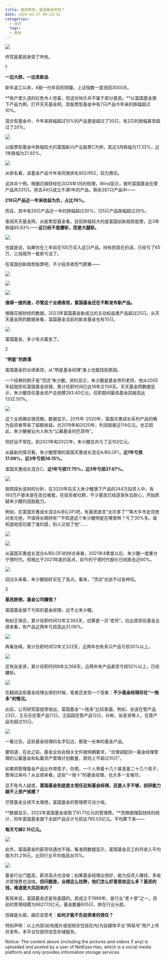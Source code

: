 ```yaml
---
title: 基民跌倒，富国基金吃饱？
date: 2024-02-27 09:23:51
categories:
  - 经济
  tags:
  - 基金
---
```

![](https://nimg.ws.126.net/?url=http%3A%2F%2Fdingyue.ws.126.net%2F2024%2F0227%2F92134cdaj00s9h45j002id000u000jzm.jpg&thumbnail=660x2147483647&quality=80&type=jpg)

终究是基民承受了所有。

1

**一边大跌，一边发新品**

新年返工以来，A股一扫年前的阴霾，上证指数一度涨回3000点。

**账户里久违的红色令人惊喜，但这份快乐并不属于部分基民。**以富国基金旗下产品为例，打开天天基金网，其股票型基金中有7只产品今年来的跌幅超过10%。

混合型基金中，今年来跌幅超过10%的产品更是超过了30只，有2只的跌幅甚至超过了20%。

![](https://nimg.ws.126.net/?url=http%3A%2F%2Fdingyue.ws.126.net%2F2024%2F0227%2F8ba6730bj00s9h45l006ud000u000iim.jpg&thumbnail=660x2147483647&quality=80&type=jpg)

以股票型基金中跌幅较大的富国新兴产业股票C为例，其近3月跌幅为17.33%，近1年跌幅为21.92%。

![](https://nimg.ws.126.net/?url=http%3A%2F%2Fdingyue.ws.126.net%2F2024%2F0227%2Fe35a5444j00s9h45k001gd000p100a1m.jpg&thumbnail=660x2147483647&quality=80&type=jpg)

从排名看，该基金产品今年来同类排名902/952，较为靠后。

这并非个例。根据花椒财经在2024年1月的梳理，Wind显示，彼时富国基金在管产品共331只。除去44只成立不满1年的产品，剩余287只产品中——

**219只产品近一年来收益为负，占比76%。**

而且，其中有29只产品近一年的跌幅超过30%，125只产品跌幅超过20%。

查阅天天基金网，从股票型基金看，目前跌幅较大的是富国创新趋势股票，近3年跌幅65.83%——**这已经不是腰斩，而是大腿斩。**

![](https://nimg.ws.126.net/?url=http%3A%2F%2Fdingyue.ws.126.net%2F2024%2F0227%2F5f4d8ab2j00s9h45k001jd000p4009vm.jpg&thumbnail=660x2147483647&quality=80&type=jpg)

也就是说，如果你在三年前花100万买入这只产品。持有到现在的话，已经亏了65万，三线城市一套房亏没了。

在富国创新趋势股票吧，不少投资者怨气颇重——

![](https://nimg.ws.126.net/?url=http%3A%2F%2Fdingyue.ws.126.net%2F2024%2F0227%2F569df486j00s9h45k0016d000p2006zm.jpg&thumbnail=660x2147483647&quality=80&type=jpg)

![](https://nimg.ws.126.net/?url=http%3A%2F%2Fdingyue.ws.126.net%2F2024%2F0227%2F74a5b3f7j00s9h45j0017d000os005lm.jpg&thumbnail=660x2147483647&quality=80&type=jpg)

![](https://nimg.ws.126.net/?url=http%3A%2F%2Fdingyue.ws.126.net%2F2024%2F0227%2Feeff2b14j00s9h45j000ud000ou005rm.jpg&thumbnail=660x2147483647&quality=80&type=jpg)

**值得一提的是，尽管这个业绩表现，富国基金还在不断发布新产品。**

根据花椒财经的数据，2023年富国基金新成立的主动权益类产品超过25只。从天天基金网的数据来看，富国基金当前的新发基金也有10只。

![](https://nimg.ws.126.net/?url=http%3A%2F%2Fdingyue.ws.126.net%2F2024%2F0227%2Fe4135ca8j00s9h45l002vd000qb00nnm.jpg&thumbnail=660x2147483647&quality=80&type=jpg)

富国基金，多少有点着急了。

2

**“明星”的跌落**

富国基金的业绩表现，从“明星基金经理”身上也能找到原因。

一个经典的例子是“顶流”朱少醒。资料显示，朱少醒是基金界的老将，他从2005年起就担任富国基金经理，累计任职时间已达18年又106天。天天基金网数据显示，朱少醒现任基金资产总规模283.40亿元，任职期间最佳基金回报高达1332.50%。

![](https://nimg.ws.126.net/?url=http%3A%2F%2Fdingyue.ws.126.net%2F2024%2F0227%2F350629daj00s9h45k0073d000u00073m.jpg&thumbnail=660x2147483647&quality=80&type=jpg)

这个业绩确实很亮眼。数据显示，2015年-2020年，富国天惠成长系列产品的确为投资者带来了超额收益。光2019年和2020年，利润就接近114亿元。也正因此，朱少醒被业内人称为“公募基金的巴菲特”。

但好运不常在。到2021年和2022年，朱少醒总共亏了近102亿元。

从最新的情况看，朱少醒管理的富国天惠成长混合A/B(LOF)，**近1年亏损17.09%，近3年亏损36.15%。**

富国天惠成长混合C，**近1年亏损17.75%，近3年亏损37.67%。**

![](https://nimg.ws.126.net/?url=http%3A%2F%2Fdingyue.ws.126.net%2F2024%2F0227%2Fdc6737fap00s9h45k0027d000u00041m.png&thumbnail=660x2147483647&quality=80&type=jpg)

按照探长读财的分析，在2020年后买入朱少醒旗下产品的244万投资人中，有193万户基本是在高位被套。在投资者社群，不少基民已经逐渐失去耐心，开始质疑朱少醒的选股能力。

例如，在富国天惠成长混合A/B(LOF)吧，有基民直言“太坑爹了”“等大牛市走完绝对卖光他，不值得长期持有”“不知道这个朱少醒明星在哪里啊？亏了30%多。谁知道他高位接了谁的盘，别人又给了他”……

![](https://nimg.ws.126.net/?url=http%3A%2F%2Fdingyue.ws.126.net%2F2024%2F0227%2Fa697eb13j00s9h45j000td000ff0047m.jpg&thumbnail=660x2147483647&quality=80&type=jpg)

![](https://nimg.ws.126.net/?url=http%3A%2F%2Fdingyue.ws.126.net%2F2024%2F0227%2F099b3265j00s9h45k001ad000os0074m.jpg&thumbnail=660x2147483647&quality=80&type=jpg)

从富国天惠成长混合A/B(LOF)的持仓来看，2021年4季度以后，朱少醒一度重仓宁德时代。但相比于2021年底的高点，如今的宁德时代股价已经跌去近60%。

![](https://nimg.ws.126.net/?url=http%3A%2F%2Fdingyue.ws.126.net%2F2024%2F0227%2F6d1085c7j00s9h45j0014d000j8006pm.jpg&thumbnail=660x2147483647&quality=80&type=jpg)

回过头来看，朱少醒刚好买在了高点。看来，“顶流”也逃不过各种坑。

3

**基民跌倒，基金公司赚饱？**

富国基金旗下亏损的基金经理，远不止朱少醒。

例如王保合，累计任职时间12年又363天，也算是一员“老将”。拉出其现任基金业绩来看，有产品近两年亏损高达31.06%。

![](https://nimg.ws.126.net/?url=http%3A%2F%2Fdingyue.ws.126.net%2F2024%2F0227%2F10ee37ecj00s9h45l00cgd000u000hym.jpg&thumbnail=660x2147483647&quality=80&type=jpg)

再看张峰，累计任职时间12年又323天，近两年也有多只产品亏损30%以上。

![](https://nimg.ws.126.net/?url=http%3A%2F%2Fdingyue.ws.126.net%2F2024%2F0227%2F84f72c82j00s9h45l00bld000u000b1m.jpg&thumbnail=660x2147483647&quality=80&type=jpg)

还有张圣贤，累计任职时间8年又268天，近两年有产品甚至亏损50%以上，已经腰斩。

![](https://nimg.ws.126.net/?url=http%3A%2F%2Fdingyue.ws.126.net%2F2024%2F0227%2F656b4df1j00s9h45l00e7d000u000h5m.jpg&thumbnail=660x2147483647&quality=80&type=jpg)

在翻阅这些基金经理业绩的时候，笔者还发现一个现象：**不少基金经理存在“一拖多”的情况。**

此前，公司研究室就曾指出，富国基金“一拖多”比较普遍。例如，张波在管产品23只，王乐乐在管产品17只，王园园在管产品12只，孙彬、张圣贤等人，在管产品也超过10只。

![](https://nimg.ws.126.net/?url=http%3A%2F%2Fdingyue.ws.126.net%2F2024%2F0227%2F25444758j00s9h45l004gd000rc00n8m.jpg&thumbnail=660x2147483647&quality=80&type=jpg)

一看过去，这些基金经理的名字后边，都是一长串的基金产品。

要知道，在此之前，基金业协会相关文件就明确要求，“合理调配同一基金经理管理的公募基金和私募资产管理计划数量，原则上不超过10只”。

如果把管理基金产品比作带孩子，你想，一个人带着十几个甚至是二十几个孩子，管得过来吗？从业绩来看，这些“一拖十”的基金经理，也大多一言难尽。

这不免令人疑惑，**富国基金到底是太信任这些基金经理，还是人手不够，投研能力跟不上资产规模？**

尽管基金业绩不太理想，富国基金的管理费可没少收。

**数据显示，2022年富国基金收取了61.71亿元的管理费。**而根据搜狐财经的统计，同年富国基金旗下全部产品合计亏损达785.03亿元。平均算下来——

**每天亏掉2.15亿元。**

![](https://nimg.ws.126.net/?url=http%3A%2F%2Fdingyue.ws.126.net%2F2024%2F0227%2F98714d52j00s9h45k004kd000jh0056m.jpg&thumbnail=660x2147483647&quality=80&type=jpg)

此外，富国基金的薪资待遇也不错。看准网数据显示，富国基金员工的月收入平均值为31,218元，比同行业平均值高出15%。

![](https://nimg.ws.126.net/?url=http%3A%2F%2Fdingyue.ws.126.net%2F2024%2F0227%2F4716c1dcj00s9h45k001ed000ql00enm.jpg&thumbnail=660x2147483647&quality=80&type=jpg)

基金行业门槛高，薪资高点也没啥；如果基金经理业绩好，能为投资人赚钱，多收点管理费也没啥。**但问题是，业绩这么拉胯，他们怎么好意思收这么多？基民的钱，难道是大风刮来的？**

客观来说，富国基金还是有底蕴的。其成立于1999年，是行业“老十家”之一，目前的管理规模为8827.13亿元，基金数量605只，排在行业头部。

但越是头部，越应该思考：**如何才能不负投资者的信任？**

特别声明：以上内容(如有图片或视频亦包括在内)为自媒体平台“网易号”用户上传并发布，本平台仅提供信息存储服务。

Notice: The content above (including the pictures and videos if any) is uploaded and posted by a user of NetEase Hao, which is a social media platform and only provides information storage services.